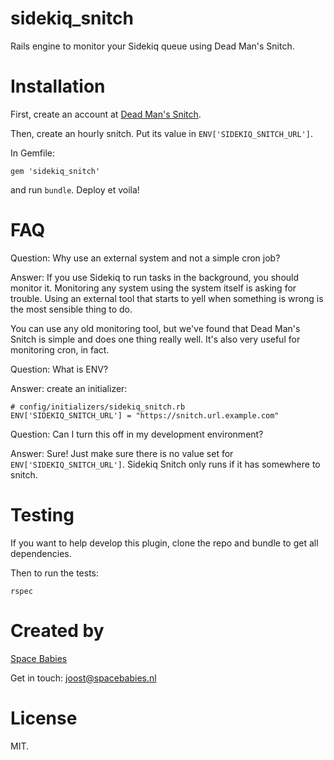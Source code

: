 # sidekiq_snitch

Rails engine to monitor your Sidekiq queue using Dead Man's Snitch.

# Installation

First, create an account at [Dead Man's Snitch](http://www.deadmanssnitch.com/).

Then, create an hourly snitch. Put its value in `ENV['SIDEKIQ_SNITCH_URL']`.

In Gemfile:

```
gem 'sidekiq_snitch'
```

and run `bundle`. Deploy et voila!

# FAQ

Question: Why use an external system and not a simple cron job?

Answer: If you use Sidekiq to run tasks in the background, you should monitor it.
Monitoring any system using the system itself is asking for trouble. Using an external
tool that starts to yell when something is wrong is the most sensible thing to do.

You can use any old monitoring tool, but we've found that Dead Man's Snitch is
simple and does one thing really well. It's also very useful for monitoring cron, in
fact.

Question: What is ENV?

Answer: create an initializer:

```
# config/initializers/sidekiq_snitch.rb
ENV['SIDEKIQ_SNITCH_URL'] = "https://snitch.url.example.com"
```

Question: Can I turn this off in my development environment?

Answer: Sure! Just make sure there is no value set for `ENV['SIDEKIQ_SNITCH_URL']`.
Sidekiq Snitch only runs if it has somewhere to snitch.

# Testing

If you want to help develop this plugin, clone the repo and bundle to get all dependencies.

Then to run the tests:

```
rspec
```

# Created by

[Space Babies](https://www.spacebabies.nl/)

Get in touch: joost@spacebabies.nl

# License

MIT.
